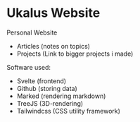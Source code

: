 # Ukalus Website

Personal Website
- Articles (notes on topics)
- Projects (Link to bigger projects i made)

Software used:
- Svelte (frontend)
- Github (storing data)
- Marked (rendering markdown)
- TreeJS (3D-rendering)
- Tailwindcss (CSS utility framework)
